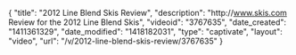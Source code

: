 {
    "title": "2012 Line Blend Skis Review",
    "description": "http:\/\/www.skis.com Review for the 2012 Line Blend Skis",
    "videoid": "3767635",
    "date_created": "1411361329",
    "date_modified": "1418182031",
    "type": "captivate",
    "layout": "video",
    "url": "\/v\/2012-line-blend-skis-review\/3767635"
}